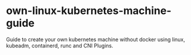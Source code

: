# own-linux-kubernetes-machine-guide
Guide to create your own kubernetes machine without docker using linux, kubeadm, containerd, runc and CNI Plugins.
